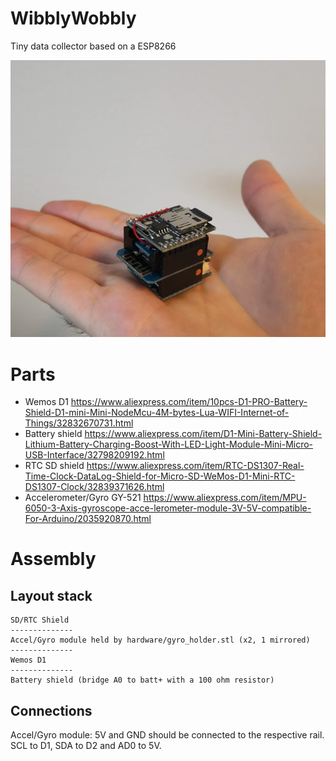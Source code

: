 # WibblyWobbly
Tiny data collector based on a ESP8266

![](images/device.png)

# Parts

* Wemos D1 https://www.aliexpress.com/item/10pcs-D1-PRO-Battery-Shield-D1-mini-Mini-NodeMcu-4M-bytes-Lua-WIFI-Internet-of-Things/32832670731.html
* Battery shield https://www.aliexpress.com/item/D1-Mini-Battery-Shield-Lithium-Battery-Charging-Boost-With-LED-Light-Module-Mini-Micro-USB-Interface/32798209192.html
* RTC SD shield https://www.aliexpress.com/item/RTC-DS1307-Real-Time-Clock-DataLog-Shield-for-Micro-SD-WeMos-D1-Mini-RTC-DS1307-Clock/32839371626.html
* Accelerometer/Gyro GY-521 https://www.aliexpress.com/item/MPU-6050-3-Axis-gyroscope-acce-lerometer-module-3V-5V-compatible-For-Arduino/2035920870.html

# Assembly

## Layout stack

    SD/RTC Shield
    --------------
    Accel/Gyro module held by hardware/gyro_holder.stl (x2, 1 mirrored)
    --------------
    Wemos D1
    --------------
    Battery shield (bridge A0 to batt+ with a 100 ohm resistor)
    
## Connections

Accel/Gyro module: 5V and GND should be connected to the respective rail. SCL to D1, SDA to D2 and AD0 to 5V.
